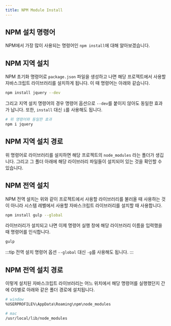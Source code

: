 ```yaml
---
title: NPM Module Install
---
```


## NPM 설치 명령어

NPM에서 가장 많이 사용되는 명령어인 `npm install`에 대해 알아보겠습니다.

## NPM 지역 설치

NPM 초기화 명령어로 `package.json` 파일을 생성하고 나면 해당 프로젝트에서 사용할 자바스크립트 라이브러리를 설치하게 됩니다. 이 때 명령어는 아래와 같습니다.

```bash
npm install jquery --dev
```

그리고 지역 설치 명령어의 경우 명령어 옵션으로 `--dev`를 붙이지 않아도 동일한 효과가 납니다. 또한, `install` 대신 `i`를 사용해도 됩니다.

```bash
# 위 명령어와 동일한 효과
npm i jquery
```

## NPM 지역 설치 경로

위 명령어로 라이브러리를 설치하면 해당 프로젝트의 `node_modules` 라는 폴더가 생깁니다. 그리고 그 폴더 아래에 해당 라이브러리 파일들이 설치되어 있는 것을 확인할 수 있습니다.

## NPM 전역 설치

NPM 전역 설치는 위와 같이 프로젝트에서 사용할 라이브러리를 불러올 때 사용하는 것이 아니라 시스템 레벨에서 사용할 자바스크립트 라이브러리를 설치할 때 사용합니다.

```bash
npm install gulp --global
```

라이브러리가 설치되고 나면 이제 명령어 실행 창에 해당 라이브러리 이름을 입력했을 때 명령어를 인식합니다.

```bash
gulp
```

:::tip
전역 설치 명령어 옵션 `--global` 대신 `-g`를 사용해도 됩니다.
:::

## NPM 전역 설치 경로

이렇게 설치된 자바스크립트 라이브러리는 어느 위치에서 해당 명령어를 실행했던지 간에 OS별로 아래와 같은 폴더 경로에 설치됩니다.

```bash
# window
%USERPROFILE%\AppData\Roaming\npm\node_modules

# mac
/usr/local/lib/node_modules
```
